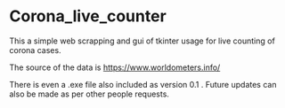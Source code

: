 # Corona_live_counter
This a simple web scrapping and gui of tkinter usage for live counting of corona cases.

The source of the data is https://www.worldometers.info/

There is even a .exe file also included as version 0.1 .
Future updates can also be made as per other people requests.
